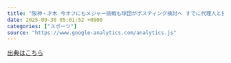 ```yaml
---
title: "阪神・才木 今オフにもメジャー挑戦も球団がポスティング検討へ すでに代理人と接触か 容認されれば虎４人目（デイリースポーツ） - Yahoo!ニュース"
date: 2025-09-30 05:01:52 +0900
categories: ["スポーツ"]
source: "https://www.google-analytics.com/analytics.js"
---
```


[出典はこちら](https://www.google-analytics.com/analytics.js)
